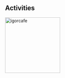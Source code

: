 ## Activities
<img align="left" height="180em" src="https://github-readme-stats.vercel.app/api/top-langs?username=igorcafe&show_icons=true&theme=react&locale=en&layout=compact&hide_border=true" alt="igorcafe" />

<!--
<img height="180em" src="https://github-readme-streak-stats.herokuapp.com/?user=igorcafe&theme=react&hide_border=true" alt="igorcafe" />

**igorcafe/igorcafe** is a ✨ _special_ ✨ repository because its `README.md` (this file) appears on your GitHub profile.

Here are some ideas to get you started:

- 🔭 I’m currently working on ...
- 🌱 I’m currently learning ...
- 👯 I’m looking to collaborate on ...
- 🤔 I’m looking for help with ...
- 💬 Ask me about ...
- 📫 How to reach me: ...
- 😄 Pronouns: ...
- ⚡ Fun fact: ...
-->
